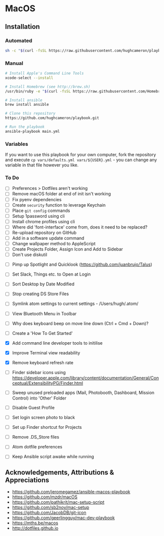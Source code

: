 # MacOS


## Installation

### Automated

```bash
sh -c "$(curl -fsSL https://raw.githubusercontent.com/hughcameron/playbook/master/install.sh)"
```

### Manual

```bash
# Install Apple's Command Line Tools
xcode-select --install

# Install Homebrew (see http://brew.sh)
/usr/bin/ruby -e "$(curl -fsSL https://raw.githubusercontent.com/Homebrew/install/master/install)"

# Install ansible
brew install ansible

# Clone this repository
https://github.com/hughcameron/playbook.git

# Run the playbook
ansible-playbook main.yml
```

### Variables

If you want to use this playbook for your own computer, fork the repository and
execute `cp vars/defaults.yml vars/${USER}.yml` - you can change any variable
in that file however you like.

### To Do
- [ ] Preferences > Dotfiles aren't working
- [ ] Remove macOS folder at end of init isn't working
- [ ] Fix pyenv dependencies
- [ ] Create `security` function to leverage Keychain
- [ ] Place `git config` commands
- [ ] Setup 1password using cli
- [ ] Install chrome profiles using cli
- [ ] Where did 'font-interface' come from, does it need to be replaced?
- [ ] Re-upload repository on GitHub
- [ ] Add in a software update command
- [ ] Change wallpaper method to AppleScript
- [ ] Create Projects Folder, Assign Icon and Add to Sidebar
- [ ] Don't use diskutil
+ [ ] Pimp up Spotlight and Quicklook (https://github.com/juanbrujo/Talus)
- [ ] Set Slack, Things etc. to Open at Login
- [ ] Sort Desktop by Date Modified
- [ ] Stop creating DS Store Files
- [ ] Symlink atom settings to current settings - /Users/hugh/.atom/
- [ ] View Bluetooth Menu in Toolbar
- [ ] Why does keyboard beep on move line down (Ctrl + Cmd + Down)?
- [ ] Create a 'How To Get Started'
- [X] Add command line developer tools to initilise
- [X] Improve Terminal view readability
- [X] Remove keyboard refresh rate
- [ ] Finder sidebar icons using https://developer.apple.com/library/content/documentation/General/Conceptual/ExtensibilityPG/Finder.html
- [ ] Sweep unused preloaded apps (Mail, Photobooth, Dashboard, Mission Control) into 'Other' Folder
- [ ] Disable Guest Profile
- [ ] Set login screen photo to black
- [ ] Set up Finder shortcut for Projects
- [ ] Remove .DS_Store files
- [ ] Atom dotfile preferences
- [ ] Keep Ansible script awake while running


## Acknowledgements, Attributions & Appreciations
* https://github.com/jeromegamez/ansible-macos-playbook
* https://github.com/mzdr/macOS
* https://github.com/pathikrit/mac-setup-script
* https://github.com/sb2nov/mac-setup
* https://github.com/JacobDB/git-icon
* https://github.com/geerlingguy/mac-dev-playbook
* https://mths.be/macos
* http://dotfiles.github.io
